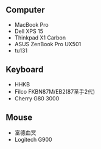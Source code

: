 ## Computer

-   MacBook Pro
-   Dell XPS 15
-   Thinkpad X1 Carbon
-   ASUS ZenBook Pro UX501
-   tu131

## Keyboard

-   HHKB
-   Filco  FKBN87M/EB2(87圣手2代)
-   Cherry G80 3000

## Mouse

-   富德血冥
-   Logitech G900
